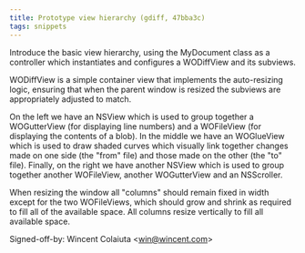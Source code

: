 ```yaml
---
title: Prototype view hierarchy (gdiff, 47bba3c)
tags: snippets
---
```


Introduce the basic view hierarchy, using the MyDocument class as a controller which instantiates and configures a WODiffView and its subviews.

WODiffView is a simple container view that implements the auto-resizing logic, ensuring that when the parent window is resized the subviews are appropriately adjusted to match.

On the left we have an NSView which is used to group together a WOGutterView (for displaying line numbers) and a WOFileView (for displaying the contents of a blob). In the middle we have an WOGlueView which is used to draw shaded curves which visually link together changes made on one side (the "from" file) and those made on the other (the "to" file). Finally, on the right we have another NSView which is used to group together another WOFileView, another WOGutterView and an NSScroller.

When resizing the window all "columns" should remain fixed in width except for the two WOFileViews, which should grow and shrink as required to fill all of the available space. All columns resize vertically to fill all available space.

Signed-off-by: Wincent Colaiuta &lt;win@wincent.com&gt;
